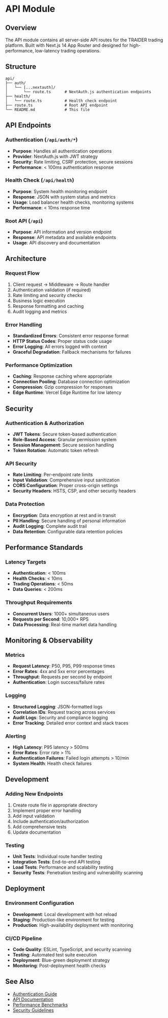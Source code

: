 # API Module

## Overview

The API module contains all server-side API routes for the TRAIDER trading platform. Built with Next.js 14 App Router and designed for high-performance, low-latency trading operations.

## Structure

```
api/
├── auth/
│   └── [...nextauth]/
│       └── route.ts      # NextAuth.js authentication endpoints
├── health/
│   └── route.ts          # Health check endpoint
├── route.ts              # Root API endpoint
└── README.md             # This file
```

## API Endpoints

### Authentication (`/api/auth/*`)
- **Purpose**: Handles all authentication operations
- **Provider**: NextAuth.js with JWT strategy
- **Security**: Rate limiting, CSRF protection, secure sessions
- **Performance**: < 100ms authentication response

### Health Check (`/api/health`)
- **Purpose**: System health monitoring endpoint
- **Response**: JSON with system status and metrics
- **Usage**: Load balancer health checks, monitoring systems
- **Performance**: < 10ms response time

### Root API (`/api`)
- **Purpose**: API information and version endpoint
- **Response**: API metadata and available endpoints
- **Usage**: API discovery and documentation

## Architecture

### Request Flow
1. Client request → Middleware → Route handler
2. Authentication validation (if required)
3. Rate limiting and security checks
4. Business logic execution
5. Response formatting and caching
6. Audit logging and metrics

### Error Handling
- **Standardized Errors**: Consistent error response format
- **HTTP Status Codes**: Proper status code usage
- **Error Logging**: All errors logged with context
- **Graceful Degradation**: Fallback mechanisms for failures

### Performance Optimization
- **Caching**: Response caching where appropriate
- **Connection Pooling**: Database connection optimization
- **Compression**: Gzip compression for responses
- **Edge Runtime**: Vercel Edge Runtime for low latency

## Security

### Authentication & Authorization
- **JWT Tokens**: Secure token-based authentication
- **Role-Based Access**: Granular permission system
- **Session Management**: Secure session handling
- **Token Rotation**: Automatic token refresh

### API Security
- **Rate Limiting**: Per-endpoint rate limits
- **Input Validation**: Comprehensive input sanitization
- **CORS Configuration**: Proper cross-origin settings
- **Security Headers**: HSTS, CSP, and other security headers

### Data Protection
- **Encryption**: Data encryption at rest and in transit
- **PII Handling**: Secure handling of personal information
- **Audit Logging**: Complete audit trail
- **Data Retention**: Configurable data retention policies

## Performance Standards

### Latency Targets
- **Authentication**: < 100ms
- **Health Checks**: < 10ms
- **Trading Operations**: < 50ms
- **Data Queries**: < 200ms

### Throughput Requirements
- **Concurrent Users**: 1000+ simultaneous users
- **Requests per Second**: 10,000+ RPS
- **Data Processing**: Real-time market data handling

## Monitoring & Observability

### Metrics
- **Request Latency**: P50, P95, P99 response times
- **Error Rates**: 4xx and 5xx error percentages
- **Throughput**: Requests per second by endpoint
- **Authentication**: Login success/failure rates

### Logging
- **Structured Logging**: JSON-formatted logs
- **Correlation IDs**: Request tracing across services
- **Audit Logs**: Security and compliance logging
- **Error Tracking**: Detailed error context and stack traces

### Alerting
- **High Latency**: P95 latency > 500ms
- **Error Rates**: Error rate > 1%
- **Authentication Failures**: Failed login attempts > 10/min
- **System Health**: Health check failures

## Development

### Adding New Endpoints
1. Create route file in appropriate directory
2. Implement proper error handling
3. Add input validation
4. Include authentication/authorization
5. Add comprehensive tests
6. Update documentation

### Testing
- **Unit Tests**: Individual route handler testing
- **Integration Tests**: End-to-end API testing
- **Load Tests**: Performance and scalability testing
- **Security Tests**: Penetration testing and vulnerability scanning

## Deployment

### Environment Configuration
- **Development**: Local development with hot reload
- **Staging**: Production-like environment for testing
- **Production**: High-availability deployment with monitoring

### CI/CD Pipeline
- **Code Quality**: ESLint, TypeScript, and security scanning
- **Testing**: Automated test suite execution
- **Deployment**: Blue-green deployment strategy
- **Monitoring**: Post-deployment health checks

## See Also

- [Authentication Guide](../../docs/architecture/authentication.md)
- [API Documentation](../../docs/api/)
- [Performance Benchmarks](../../docs/performance/)
- [Security Guidelines](../../docs/security/) 